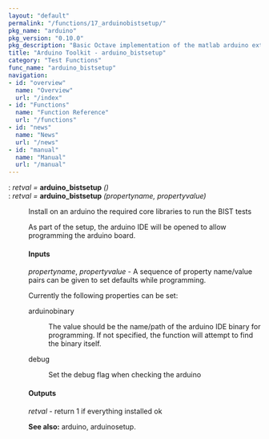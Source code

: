 ```yaml
---
layout: "default"
permalink: "/functions/17_arduinobistsetup/"
pkg_name: "arduino"
pkg_version: "0.10.0"
pkg_description: "Basic Octave implementation of the matlab arduino extension,  allowing communication to a programmed arduino board to control its  hardware."
title: "Arduino Toolkit - arduino_bistsetup"
category: "Test Functions"
func_name: "arduino_bistsetup"
navigation:
- id: "overview"
  name: "Overview"
  url: "/index"
- id: "Functions"
  name: "Function Reference"
  url: "/functions"
- id: "news"
  name: "News"
  url: "/news"
- id: "manual"
  name: "Manual"
  url: "/manual"
---
```

<dl class="def">
<dt id="index-arduino_005fbistsetup"><span class="category">: </span><span><em><var>retval</var> =</em> <strong>arduino_bistsetup</strong> <em>()</em><a href='#index-arduino_005fbistsetup' class='copiable-anchor'></a></span></dt>
<dt id="index-arduino_005fbistsetup-1"><span class="category">: </span><span><em><var>retval</var> =</em> <strong>arduino_bistsetup</strong> <em>(<var>propertyname</var>, <var>propertyvalue</var>)</em><a href='#index-arduino_005fbistsetup-1' class='copiable-anchor'></a></span></dt>
<dd><p>Install on an arduino the required core libraries to run the BIST tests
</p>
<p>As part of the setup, the arduino IDE will be opened to allow programming
 the arduino board.
</p>
<span id="Inputs"></span><h4 class="subsubheading">Inputs</h4>
 
<p><var>propertyname</var>, <var>propertyvalue</var> - A sequence of property name/value pairs can be given
 to set defaults while programming.
</p>
<p>Currently the following properties can be set:
 </p><dl compact="compact">
<dt><span>arduinobinary</span></dt>
<dd><p>The value should be the name/path of the arduino IDE binary for programming. If not specified,
 the function will attempt to find the binary itself.
 </p></dd>
<dt><span>debug</span></dt>
<dd><p>Set the debug flag when checking the arduino
 </p></dd>
</dl>

<span id="Outputs"></span><h4 class="subsubheading">Outputs</h4>
<p><var>retval</var> - return 1 if everything installed ok
</p>

<p><strong>See also:</strong> arduino, arduinosetup.
 </p></dd></dl>